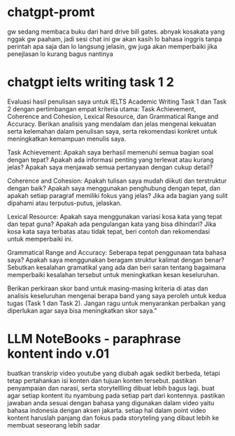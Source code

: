 ﻿# chatgpt-promt
gw sedang membaca buku dari hard drive bill gates. abnyak kosakata yang nggak gw paaham, jadi sesi chat ini gw akan kasih lo bahasa inggris tanpa perintah apa saja dan lo langsung jelasin, gw juga akan  memperbaiki jika penejlasan lo kurang bagus nantinya

# chatgpt ielts writing task 1 2 
Evaluasi hasil penulisan saya untuk IELTS Academic Writing Task 1 dan Task 2 dengan pertimbangan empat kriteria utama: Task Achievement, Coherence and Cohesion, Lexical Resource, dan Grammatical Range and Accuracy. Berikan analisis yang mendalam dan jelas mengenai kekuatan serta kelemahan dalam penulisan saya, serta rekomendasi konkret untuk meningkatkan kemampuan menulis saya.

Task Achievement: Apakah saya berhasil memenuhi semua bagian soal dengan tepat? Apakah ada informasi penting yang terlewat atau kurang jelas? Apakah saya menjawab semua pertanyaan dengan cukup detail?

Coherence and Cohesion: Apakah tulisan saya mudah diikuti dan terstruktur dengan baik? Apakah saya menggunakan penghubung dengan tepat, dan apakah setiap paragraf memiliki fokus yang jelas? Jika ada bagian yang sulit dipahami atau terputus-putus, jelaskan.

Lexical Resource: Apakah saya menggunakan variasi kosa kata yang tepat dan tepat guna? Apakah ada pengulangan kata yang bisa dihindari? Jika kosa kata saya terbatas atau tidak tepat, beri contoh dan rekomendasi untuk memperbaiki ini.

Grammatical Range and Accuracy: Seberapa tepat penggunaan tata bahasa saya? Apakah saya menggunakan beragam struktur kalimat dengan benar? Sebutkan kesalahan gramatikal yang ada dan beri saran tentang bagaimana memperbaiki kesalahan tersebut untuk meningkatkan kesan keseluruhan.

Berikan perkiraan skor band untuk masing-masing kriteria di atas dan analisis keseluruhan mengenai berapa band yang saya peroleh untuk kedua tugas (Task 1 dan Task 2). Jangan ragu untuk menyarankan perbaikan yang diperlukan agar saya bisa meningkatkan skor saya."

# LLM NoteBooks - paraphrase kontent indo v.01
buatkan transkrip video youtube  yang diubah agak sedikit berbeda, tetapi tetap pertahankan isi konten dan tujuan konten tersebut. pastikan penyampaian dan narasi, serta storytellling dibuat lebih bagus lagi. buat agar setiap kontent itu nyambung pada setiap part dari kontennya. pastikan jawaban anda sesuai dengan bahasa yang digunakan dalam video yaitu bahasa indonesia dengan aksen jakarta. setiap hal dalam point video kontent haruslah panjang dan fokus pada storyteling yang dibaut lebih ke membuat seseorang lebih sadar
